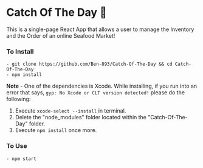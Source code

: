 # Catch Of The Day 🦞
This is a single-page React App that allows a user to manage the Inventory and the Order of an online Seafood Market!

### To Install
```
- git clone https://github.com/Ben-893/Catch-Of-The-Day && cd Catch-Of-The-Day
- npm install
```

**Note** - One of the dependencies is Xcode. While installing, if you run into an error that says, `gyp: No Xcode or CLT version detected!` please do the following:
1. Execute `xcode-select --install` in terminal.
2. Delete the "node_modules" folder located within the "Catch-Of-The-Day" folder.
3. Execute `npm install` once more.

### To Use
```
- npm start
```
